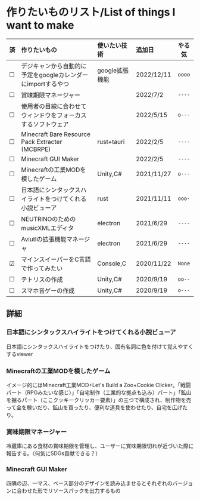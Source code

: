 # 作りたいものリスト/List of things I want to make

| 済       | 作りたいもの                                                 | 使いたい技術   | 追加日     | やる気 |
| :------- | :----------------------------------------------------------- | :------------- | :--------- | :----: |
| &#9744;  | デジキャンから自動的に予定をgoogleカレンダーにimportするやつ | google拡張機能 | 2022/12/11 | `oooo` |
| &#9744;  | 賞味期限マネージャー                                         |                | 2022/7/2   | `----` |
| &#9744;  | 使用者の目線に合わせてウィンドウをフォーカスするソフトウェア |                | 2022/5/15  | `o---` |
| &#9744;  | Minecraft Bare Resource Pack Extracter (MCBRPE)              | rust+tauri     | 2022/2/5   | `----` |
| &#9744;  | Minecraft GUI Maker                                          |                | 2022/2/5   | `----` |
| &#9744;  | Minecraftの工業MODを模したゲーム                             | Unity,C#       | 2021/11/27 | `o---` |
| &#9744;  | 日本語にシンタックスハイライトをつけてくれる小説ビューア     | rust           | 2021/11/11 | `ooo-` |
| &#9744;  | NEUTRINOのためのmusicXMLエディタ                             | electron       | 2021/6/29  | `----` |
| &#9744;  | Aviutlの拡張機能マネージャ                                   | electron       | 2021/6/29  | `----` |
| &#x2611; | マインスイーパーをC言語で作ってみたい                        | Console,C      | 2020/11/22 | `None` |
| &#9744;  | テトリスの作成                                               | Unity,C#       | 2020/9/19  | `oo--` |
| &#9744;  | スマホ音ゲーの作成                                           | Unity,C#       | 2020/9/19  | `o---` |

## 詳細
### 日本語にシンタックスハイライトをつけてくれる小説ビューア
日本語にシンタックスハイライトをつけたり、固有名詞に色を付けて覚えやすくするviewer
### Minecraftの工業MODを模したゲーム
イメージ的にはMinecraft工業MOD+Let's Build a Zoo+Cookie Clicker。「戦闘パート（RPGみたいな感じ）」「自宅制作（工業的な拠点も込み）パート」「鉱山を掘るパート（ここクッキークリッカー要素）」の三つで構成され、制作物を売って金を稼いだり、鉱山を買ったり、便利な道具を使わせたり、自宅を広げたり。

### 賞味期限マネージャー
冷蔵庫にある食材の賞味期限を管理し、ユーザーに賞味期限切れが近づいた際に報告する。（何気にSDGs貢献できる？）

### Minecraft GUI Maker
四隅の辺、一マス、ベース部分のデザインを読み込ませるとそれぞれのバージョンに合わせた形でリソースパックを出力するもの

